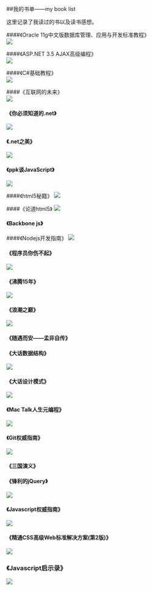##我的书单——my book list

这里记录了我读过的书以及读书感想。

####《Oracle 11g中文版数据库管理、应用与开发标准教程》<br/>
![](http://img5.douban.com/lpic/s22777949.jpg)
<br/>

####《ASP.NET 3.5 AJAX高级编程》<br/>
![](http://img3.douban.com/lpic/s6106662.jpg)
<br/>

####《C#基础教程》<br/>
![](http://img3.douban.com/lpic/s4196243.jpg)
<br/>

####《互联网的未来》<br/>
![](http://img5.douban.com/lpic/s6276899.jpg)
<br/>

#### 《你必须知道的.net》 <br />
![](http://img5.douban.com/lpic/s9111288.jpg)
<br />

#### 《.net之美》
![](http://img3.douban.com/lpic/s27223810.jpg)

#### 《ppk谈JavaScript》
![](http://img5.douban.com/lpic/s2984236.jpg)
<br />

####《html5秘籍》
![](http://img3.douban.com/lpic/s11190661.jpg)

####《论道html5》
![](http://img5.douban.com/lpic/s9042118.jpg)

#### 《Backbone js》

####《Nodejs开发指南》
![](http://img5.douban.com/lpic/s10307479.jpg)

#### 《程序员你伤不起》 <br />
![](http://img5.douban.com/lpic/s26824277.jpg)

#### 《沸腾15年》 <br />
![](http://img5.douban.com/lpic/s4502957.jpg)

#### 《浪潮之巅》 <br />
![](http://img3.douban.com/lpic/s6584764.jpg)

#### 《随遇而安——孟非自传》 <br />

#### 《大话数据结构》 <br />
![](http://img3.douban.com/lpic/s6382631.jpg)

#### 《大话设计模式》 <br />
![](http://img5.douban.com/lpic/s6908318.jpg)

####  《Mac Talk人生元编程》<br />
![](http://img3.douban.com/lpic/s27219901.jpg)

####  《Git权威指南》<br />
![](http://img3.douban.com/lpic/s6523000.jpg)

####  《三国演义》 <br />

####  《锋利的jQuery》 <br />
![](http://img5.douban.com/lpic/s28026858.jpg)

####  《Javascript权威指南》
![](http://img3.douban.com/lpic/s5860151.jpg)

#### 《精通CSS高级Web标准解决方案(第2版)》
![](http://img5.douban.com/lpic/s11187739.jpg)

### 《Javascript启示录》
![](http://img5.douban.com/lpic/s27228856.jpg)
